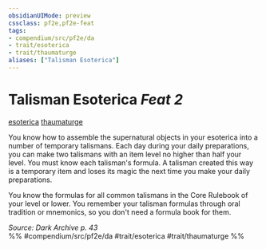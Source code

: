 ```yaml
---
obsidianUIMode: preview
cssclass: pf2e,pf2e-feat
tags:
- compendium/src/pf2e/da
- trait/esoterica
- trait/thaumaturge
aliases: ["Talisman Esoterica"]
---
```

# Talisman Esoterica  *Feat 2*  
[esoterica](../../Rules/traits/esoterica-da.md)  [thaumaturge](../../Rules/traits/thaumaturge-da.md)  


You know how to assemble the supernatural objects in your esoterica into a number of temporary talismans. Each day during your daily preparations, you can make two talismans with an item level no higher than half your level. You must know each talisman's formula. A talisman created this way is a temporary item and loses its magic the next time you make your daily preparations.

You know the formulas for all common talismans in the Core Rulebook of your level or lower. You remember your talisman formulas through oral tradition or mnemonics, so you don't need a formula book for them.

*Source: Dark Archive p. 43*  
%% #compendium/src/pf2e/da #trait/esoterica #trait/thaumaturge %%